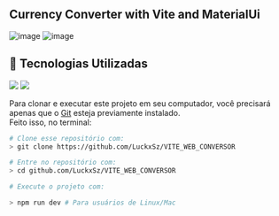 ## Currency Converter with Vite and MaterialUi

![image](https://github.com/LuckxSz/VITE_WEB_CONVERSOR/assets/135531180/c39f75f8-78c9-4fea-9c06-e3e3c2cd0f14)
![image](https://github.com/LuckxSz/VITE_WEB_CONVERSOR/assets/135531180/c53cc328-8d7e-4d8c-ae32-4a1d15319b67)

## 🚀 Tecnologias Utilizadas

 <img src="https://img.shields.io/badge/Material--UI-0081CB?style=for-the-badge&logo=material-ui&logoColor=white" />  
<img src="https://img.shields.io/badge/React-20232A?style=for-the-badge&logo=react&logoColor=61DAFB" />

Para clonar e executar este projeto em seu computador, você precisará apenas que o [Git](https://git-scm.com/) esteja previamente instalado.<br>
Feito isso, no terminal:

```bash
# Clone esse repositório com:
> git clone https://github.com/LuckxSz/VITE_WEB_CONVERSOR

# Entre no repositório com:
> cd github.com/LuckxSz/VITE_WEB_CONVERSOR

# Execute o projeto com:

> npm run dev # Para usuários de Linux/Mac
```

